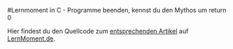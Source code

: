 #Lernmoment in C - Programme beenden, kennst du den Mythos um return 0

Hier findest du den Quellcode zum [entsprechenden Artikel](http://www.lernmoment.de/c-programmieren/programme-beenden/) auf [LernMoment.de](http://www.lernmoment.de).
